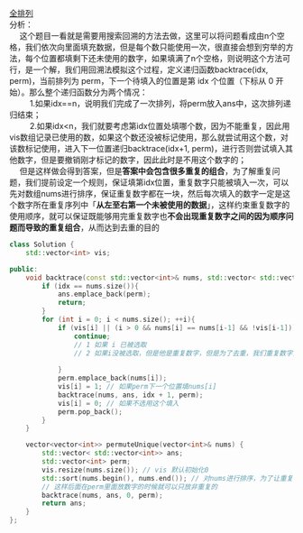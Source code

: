 [全排列](https://leetcode-cn.com/problems/permutations-ii/)    
分析：    
&emsp; 这个题目一看就是需要用搜索回溯的方法去做，这里可以将问题看成由n个空格，我们依次向里面填充数据，但是每个数只能使用一次，很直接会想到穷举的方法，每个位置都填剩下还未使用的数字，如果填满了n个空格，则说明这个方法可行，是一个解，我们用回溯法模拟这个过程，定义递归函数backtrace(idx, perm)，当前排列为 perm，下一个待填入的位置是第 idx 个位置（下标从 0 开始）。那么整个递归函数分为两个情况：   
&emsp; &emsp; 1.如果idx==n，说明我们完成了一次排列，将perm放入ans中，这次排列递归结束；    
&emsp; &emsp; 2.如果idx<n，我们就要考虑第idx位置处填哪个数，因为不能重复，因此用vis数组记录已使用的数，如果这个数还没被标记使用，那么就尝试用这个数，对该数标记使用，进入下一位置递归backtrace(idx+1, perm)，进行否则尝试填入其他数字，但是要撤销刚才标记的数字，因此此时是不用这个数字的；    
&emsp; 但是这样做会得到答案，但是**答案中会包含很多重复的组合**，为了解重复问题，我们提前设定一个规则，保证填第idx位置，重复数字只能被填入一次，可以先对数组nums进行排序，保证重复数字都在一块，然后每次填入的数字一定是这个数字所在重复序列中「**从左至右第一个未被使用的数据**」，这样约束重复数字的使用顺序，就可以保证既能够用完重复数字也**不会出现重复数字之间的因为顺序问题而导致的重复组合**，从而达到去重的目的    
```C++
class Solution {
    std::vector<int> vis;

public:
    void backtrace(const std::vector<int>& nums, std::vector< std::vector<int>>& ans, const int idx, std::vector<int>& perm){
        if (idx == nums.size()){
            ans.emplace_back(perm);
            return;
        }
        for (int i = 0; i < nums.size(); ++i){
            if (vis[i] || (i > 0 && nums[i] == nums[i-1] && !vis[i-1])){
                continue;
                // 1 如果 i 已被选取
                // 2 如果i没被选取，但是他是重复数字，但是为了去重，我们重复数字只能选择从左至右第一个未使用的数字，如果此时i-1处的重复数字没被使用，说明这种情况后面会造成重复, 直接不再考虑即可
                
            }
            perm.emplace_back(nums[i]);
            vis[i] = 1; // 如果perm下一个位置填nums[i]
            backtrace(nums, ans, idx + 1, perm);
            vis[i] = 0; // 如果不选用这个填入
            perm.pop_back();
        }
    }

    vector<vector<int>> permuteUnique(vector<int>& nums) {
        std::vector< std::vector<int>> ans;
        std::vector<int> perm;
        vis.resize(nums.size()); // vis 默认初始化0
        std::sort(nums.begin(), nums.end()); // 对nums进行排序，为了让重复的数据都在一起
        // 这样后面在perm里面放数字的时候就可以只放非重复的
        backtrace(nums, ans, 0, perm);
        return ans;
    }
};
```

